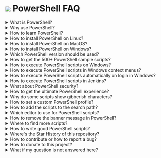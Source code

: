 ![](powershell_black_icon_64x64.png) PowerShell FAQ
===================================================

<details><summary>What is PowerShell?</summary>
 
**PowerShell is a cross-platform task automation solution made up of a command-line shell, a scripting language, and a configuration management framework. PowerShell runs on Linux, Mac OS, and Windows.**
</details>

<details><summary>Why use PowerShell?</summary>
 
* **It's powerful** - fully control your computer.
* **It's easy to learn** - see the tutorial at: https://www.guru99.com/powershell-tutorial.html.
* **It's cross-platform** - available for Linux, Mac OS and Windows.
* **It's open-source and free** - see the Github repository at: https://github.com/PowerShell/PowerShell.
* **It's fully documented** - see the official documentation at: https://docs.microsoft.com/en-us/powershell.
</details>

<details><summary>How to learn PowerShell?</summary>

* **Please find tutorials at:** https://www.guru99.com/powershell-tutorial.html
* **See a cheat sheet at:** [PowerShell/Docs/cheat-sheet.md](cheat-sheet.md)
* **Visit the official PowerShell documentation at:** https://docs.microsoft.com/en-us/powershell/
</details>

<details><summary>How to install PowerShell on Linux?</summary>
 
1. **Your Linux supports Snap packages? Then execute:**
```
 $ sudo snap install PowerShell
 $ sudo ln -s /snap/bin/pwsh /usr/bin/pwsh
```
2. **Otherwise, visit:** https://github.com/PowerShell/PowerShell **and scroll down to: *Get PowerShell*.**
3. **Want to set PowerShell as your default shell?**
   * Make sure the file **/etc/shells** (contains valid login shells) has a **/usr/bin/pwsh** line, otherwise add it.
   * Now execute: `chsh -s /usr/bin/pwsh <USERNAME>` (replace &lt;USERNAME&gt; by your user name).
4. **SSH login is too verbose?**
   * Just execute: `echo > ~/.hushlogin`
</details>

<details><summary>How to install PowerShell on MacOS?</summary>

**Please visit:** https://github.com/PowerShell/PowerShell **and scroll down to: 'Get PowerShell'.**
</details>

<details><summary>How to install PowerShell on Windows?</summary>

**Good news:** It's preinstalled, but not enabled yet (script execution policy is *restricted*). Therefore, **open *Windows PowerShell (Admin)* console** and enter:
```
> Set-ExecutionPolicy RemoteSigned -Scope CurrentUser
```
**NOTE:** the group policy object (GPO) settings of your organization might disallow changes. In that case contact your system administrator for help.
</details>

<details><summary>Which PowerShell version should be used?</summary>

* **Windows PowerShell 2.0** (or lower) is out-dated and will be removed in newer Windows releases.
* **PowerShell 5.1** is preinstalled on Windows 10 or 11.
* **PowerShell 7.5.2** is the very latest (as of July 2025), but needs to be installed manually.
* **Version history** is at: https://github.com/PowerShell/PowerShell/releases
</details>


<details><summary>How to get the 500+ PowerShell sample scripts?</summary>
 
1. **When using Git, execute in a terminal window:** `git clone https://github.com/fleschutz/PowerShell`
2. **Otherwise, download and unzip it from:** https://github.com/fleschutz/PowerShell/archive/master.zip
</details>

<details><summary>How to execute PowerShell scripts on Windows?</summary>

1. **In the Windows desktop:** right-click the script and select: *Execute with PowerShell*
2. **On the command-line:** launch a terminal application (e.g. *Windows Terminal*), then type: `cd <PATH>`, then: `./<SCRIPT>.ps1`.
3. **By remote login:** use *SSH* to login to the Windows machine, then type: `cd <PATH>`, then: `./<SCRIPT>.ps1`.
4. **By context menu:** see below.
5. **By voice control:** see repo [talk2windows](https://github.com/fleschutz/talk2windows) for more information.
6. **By automation software:** see [Jenkins.io](https://www.jenkins.io) or [AutoHotKey.com](https://www.autohotkey.com/) for more information.
7. **Automatically on login:** see below.
 </details>
 
<details><summary>How to execute PowerShell scripts in Windows context menus?</summary>
   
* To enable "right-click > New > Windows PowerShell Script" execute `Add_ps1_to_New_context_menu.reg` in subfolder [Data/](../Data)
* To disable this execute `Remove_ps1_from_New_context_menu.reg` in subfolder [Data/](../Data)
</details>

<details><summary>How to execute PowerShell scripts automatically on login in Windows?</summary>

1. **Open the *File Explorer* with your Autostart folder** (usually at: `C:\Users\YOUR_USERNAME\AppData\Roaming\Microsoft\Windows\Start Menu\Programs\Startup`).
2. **Copy the script (or a link to it) into this folder.**
</details>
 
<details><summary>How to execute PowerShell scripts in Jenkins?</summary>
 
1. **Install the Jenkins plugin** *"PowerShell plugin"* from https://plugins.jenkins.io/ (the plugin uses PowerShell.exe on Windows and pwsh on Linux).
2. **Add or reference your PowerShell scripts in the Jenkins jobs or in your Jenkinsfiles.**
</details>

<details><summary>What about PowerShell security?</summary>

1. **DO NOT execute scripts from untrusted sources! (rule applies to any executable)**
2. **CHECK the script content for strange things prior execution.**
3. **Prefer SSH Remoting instead of PowerShell Remoting**
4. **More recommendations by NSA and cyber security centers in the U.S. (CISA), New Zealand (NZ NCSC), and the U.K. (NCSC-UK) can be found here:** https://media.defense.gov/2022/Jun/22/2003021689/-1/-1/1/CSI_KEEPING_POWERSHELL_SECURITY_MEASURES_TO_USE_AND_EMBRACE_20220622.PDF
 </details>

 <details><summary>How to get the ultimate PowerShell experience?</summary>

1. **Install *PowerShell* (free)** on all your Linux/Mac OS/Windows machines and configure it as your default shell.
2. **Install *SSH client & server* (free)** on all your Linux/Mac OS/Windows machines for remote control via SSH.
3. **Install *Windows Terminal* (free)** on Windows with 50% transparency, font 'Fira Code' and no PowerShell banner message.
4. **Install *Visual Studio Code* (free)** with plugin 'PowerShell' to edit PowerShell scripts.
5. **Install this GitHub repo** and set the PATH environment variable to the 📂scripts subfolder.
6. **Set an own PowerShell profile,** e.g. by executing: './update-powershell-profile.ps1'.
7. **For Jenkins** install the *PowerShell plugin* and use PowerShell in your Jenkins jobs.
</details>


<details><summary>Why do some scripts show gibberish characters?</summary>
  
**Your current terminal application doesn't support Unicode characters used by those PowerShell scripts.**

**Use a modern one such as *Windows Terminal*, please.**
</details>

<details><summary>How to set a custom PowerShell profile?</summary>
   
**Execute: `./update-powershell-profile.ps1` in the *Scripts* subfolder, this will install **my-profile.ps1** as your PowerShell profile. It's a nice looking basic profile and can easily be adapted to your needs.**
</details>

 <details><summary>How to add the scripts to the search path?</summary>

Want to use the PowerShell scripts everywhere on the command-line? Then you need to add the Scripts/ subfolder to the search path:

* **On Linux using Bash:** edit .profile in your home directory and add the line: PATH="$PATH:/path/to/PowerShell/scripts (replace '/path/to/)."
* **On Windows:** open Settings > System > About > Advanced system settings > Environment Variables, edit the user's variable "Path", and add the full path to the Scripts/ directory.
   </details>

<details><summary>Which editor to use for PowerShell scripts?</summary>

* **Visual Studio Code** - it supports syntax highlighting, on-the-fly problem checking and an integrated PowerShell Console (available for free on Linux, Mac OS and Windows, now recommended by Microsoft).
* **PowerShell ISE** (Integrated Scripting Environment) - the former official PowerShell development environment included with Microsoft Windows.
* **PowerShell Studio** - a powerful PowerShell IDE with module, help, and user interface development tools, high DPI support and regular updates.
* **PowerShell Plus** - an all in one IDE.
* **Atom package** - an add-on with PowerShell language support for Atom.
* **SublimeText package** - an add-on with PowerShell language support for Sublime Text.
* or simply your **favorite text editor** as an alternative.
</details>

<details><summary>How to remove the banner message in PowerShell?</summary>

* **In general:** start powershell.exe with option '-nologo'.
* **For Windows Terminal:** open Settings > Profiles > Windows PowerShell > Command line and add " -nologo".
</details>

<details><summary>Where to find more scripts?</summary>

* [PowerShellGallery.com](https://www.powershellgallery.com/) - The central repository for sharing and acquiring PowerShell code including PowerShell modules, scripts, and DSC resources.
* [ScriptShare.io](https://www.scriptshare.io/) - ScriptShare is an evergrowing library of scripts and automations.
</details>


<details><summary>How to write good PowerShell scripts?</summary>
 
**Good PowerShell scripts are both user-friendly and platform-independent. As a starting point I recommend the following:**

* Use the `<verb>-<noun>.ps1` scheme for filenames (e.g. *new-symlink.ps1*). Official approved verbs can be found here: [https://learn.microsoft.com/en-us/powershell/scripting/developer/cmdlet/approved-verbs-for-windows-powershell-commands](https://learn.microsoft.com/en-us/powershell/scripting/developer/cmdlet/approved-verbs-for-windows-powershell-commands)
* Use **UTF-8 BOM** encoding to support Unicode characters in the script.
* Add a **comment-based help** at the beginning with: `.SYNOPSIS`, `.DESCRIPTION`, `.PARAMETER`, `.EXAMPLE`, `.LINK`, and `.NOTES`.
* Check the **requirements** for the script, e.g. `#Requires -RunAsAdministrator`, or `#Requires -Version 3`
* Prefer **command-line options**, else ask the user for help
* Recommended is **Set-StrictMode -Version Latest** to enable additional error checking.
* For readibility use **lowerCamelCase** to name variables, functions, etc.
* Set execute file permissions for Linux: **chmod a+rx <filename>**
* On success exit with error code 0 (**exit 0**), otherwise print the error with keyword **ERROR:** (to support log parsers) and exit the error code (mostly 1)
 </details>

<details><summary>Where's the Star History of this repository?</summary>
    
[![Star History Chart](https://api.star-history.com/svg?repos=fleschutz/PowerShell&type=Date)](https://star-history.com/#fleschutz/PowerShell&Date)
</details>

<details><summary>How to contribute or how to report a bug?</summary>

**If you find something bad (like a bug, error, or any issue), please report it here by opening an Issue.**

**Or even better: Fork the repository, add or fix the script and submit a pull request, so others can participate too.**
</details>

<details><summary>How to donate to this project?</summary>

**Thanks a lot! Just follow this link:** [https://www.paypal.com/paypalme/Fleschutz](https://www.paypal.com/paypalme/Fleschutz)
</details>

<details><summary>What if my question is not answered here?</summary>
 
**Just send your question by e-mail to:** `markus.fleschutz [at] gmail.com`
</details>
